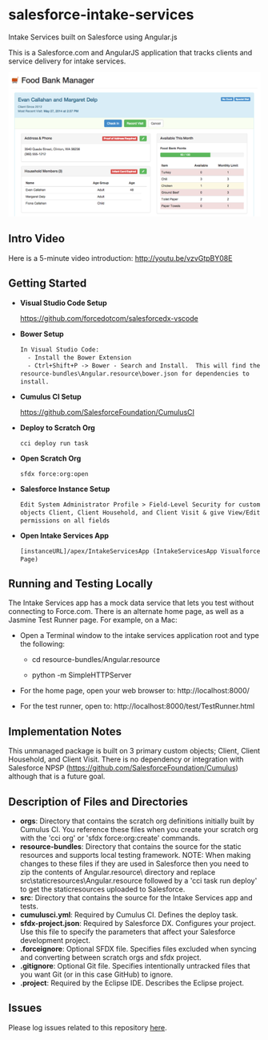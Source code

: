 salesforce-intake-services
====================

Intake Services built on Salesforce using Angular.js

This is a Salesforce.com and AngularJS application that tracks clients and service delivery for intake services.

![Intake Services App Check-in Screen](intakeservices.png)

## Intro Video

Here is a 5-minute video introduction: http://youtu.be/vzvGtpBY08E

## Getting Started

 * **Visual Studio Code Setup**
 
    https://github.com/forcedotcom/salesforcedx-vscode 
 
 * **Bower Setup**
 
    ```
    In Visual Studio Code:
      - Install the Bower Extension
      - Ctrl+Shift+P -> Bower - Search and Install.  This will find the resource-bundles\Angular.resource\bower.json for dependencies to install.
    ```

 * **Cumulus CI Setup**
 
    https://github.com/SalesforceFoundation/CumulusCI

 * **Deploy to Scratch Org**

    ```
    cci deploy run task
    ```
     
 * **Open Scratch Org**

    ```
    sfdx force:org:open
    ```

 * **Salesforce Instance Setup**

    ```
    Edit System Administrator Profile > Field-Level Security for custom objects Client, Client Household, and Client Visit & give View/Edit permissions on all fields
    ```

 * **Open Intake Services App**

    ```
    [instanceURL]/apex/IntakeServicesApp (IntakeServicesApp Visualforce Page)
    ```

## Running and Testing Locally

The Intake Services app has a mock data service that lets you test without connecting to Force.com.
There is an alternate home page, as well as a Jasmine Test Runner page.  For example, on a Mac:

 * Open a Terminal window to the intake services application root and type the following:

    - cd resource-bundles/Angular.resource

    - python -m SimpleHTTPServer

 * For the home page, open your web browser to: http://localhost:8000/
 * For the test runner, open to: http://localhost:8000/test/TestRunner.html


## Implementation Notes

This unmanaged package is built on 3 primary custom objects; Client, Client Household, and Client Visit.  There is no dependency or integration with Salesforce NPSP (https://github.com/SalesforceFoundation/Cumulus) although that is a future goal.

## Description of Files and Directories  

* **orgs**: Directory that contains the scratch org definitions initially built by Cumulus CI. You reference these files when you create your scratch org with the 'cci org' or 'sfdx force:org:create' commands.
* **resource-bundles**: Directory that contains the source for the static resources and supports local testing framework.  NOTE: When making changes to these files if they are used in Salesforce then you need to zip the contents of Angular.resource\ directory and replace src\staticresources\Angular.resource followed by a 'cci task run deploy' to get the staticresources uploaded to Salesforce.  
* **src**: Directory that contains the source for the Intake Services app and tests.   
* **cumulusci.yml**:  Required by Cumulus CI.  Defines the deploy task. 
* **sfdx-project.json**: Required by Salesforce DX. Configures your project.  Use this file to specify the parameters that affect your Salesforce development project.
* **.forceignore**:  Optional SFDX file. Specifies files excluded when syncing and converting between scratch orgs and sfdx project.
* **.gitignore**:  Optional Git file. Specifies intentionally untracked files that you want Git (or in this case GitHub) to ignore.
* **.project**:  Required by the Eclipse IDE.  Describes the Eclipse project. 

 ## Issues

Please log issues related to this repository [here](https://github.com/groundwired/salesforce-intake-services/issues).